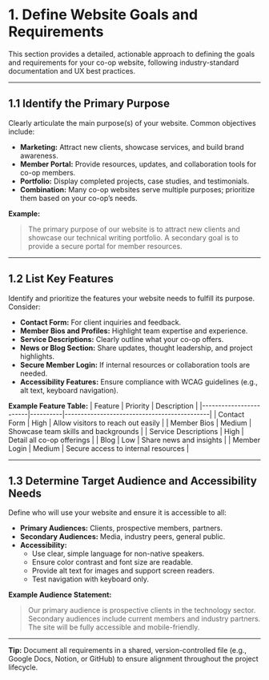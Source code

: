 # 1. Define Website Goals and Requirements

This section provides a detailed, actionable approach to defining the goals and requirements for your co-op website, following industry-standard documentation and UX best practices.

---

## 1.1 Identify the Primary Purpose

Clearly articulate the main purpose(s) of your website. Common objectives include:
- **Marketing:** Attract new clients, showcase services, and build brand awareness.
- **Member Portal:** Provide resources, updates, and collaboration tools for co-op members.
- **Portfolio:** Display completed projects, case studies, and testimonials.
- **Combination:** Many co-op websites serve multiple purposes; prioritize them based on your co-op’s needs.

**Example:**
> The primary purpose of our website is to attract new clients and showcase our technical writing portfolio. A secondary goal is to provide a secure portal for member resources.

---

## 1.2 List Key Features

Identify and prioritize the features your website needs to fulfill its purpose. Consider:
- **Contact Form:** For client inquiries and feedback.
- **Member Bios and Profiles:** Highlight team expertise and experience.
- **Service Descriptions:** Clearly outline what your co-op offers.
- **News or Blog Section:** Share updates, thought leadership, and project highlights.
- **Secure Member Login:** If internal resources or collaboration tools are needed.
- **Accessibility Features:** Ensure compliance with WCAG guidelines (e.g., alt text, keyboard navigation).

**Example Feature Table:**
| Feature                | Priority | Description                                 |
|------------------------|----------|---------------------------------------------|
| Contact Form           | High     | Allow visitors to reach out easily          |
| Member Bios            | Medium   | Showcase team skills and backgrounds        |
| Service Descriptions   | High     | Detail all co-op offerings                  |
| Blog                   | Low      | Share news and insights                     |
| Member Login           | Medium   | Secure access to internal resources         |

---

## 1.3 Determine Target Audience and Accessibility Needs

Define who will use your website and ensure it is accessible to all:
- **Primary Audiences:** Clients, prospective members, partners.
- **Secondary Audiences:** Media, industry peers, general public.
- **Accessibility:**
  - Use clear, simple language for non-native speakers.
  - Ensure color contrast and font size are readable.
  - Provide alt text for images and support screen readers.
  - Test navigation with keyboard only.

**Example Audience Statement:**
> Our primary audience is prospective clients in the technology sector. Secondary audiences include current members and industry partners. The site will be fully accessible and mobile-friendly.

---

**Tip:** Document all requirements in a shared, version-controlled file (e.g., Google Docs, Notion, or GitHub) to ensure alignment throughout the project lifecycle.
